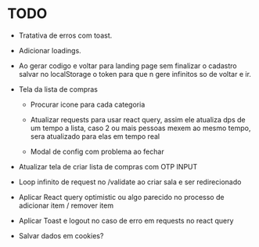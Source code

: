 # TODO

- Tratativa de erros com toast.

- Adicionar loadings.

- Ao gerar codigo e voltar para landing page sem finalizar o cadastro salvar no localStorage o token para que n gere
  infinitos so de voltar e ir.

- Tela da lista de compras
    - Procurar icone para cada categoria

    - Atualizar requests para usar react query, assim ele atualiza dps de um tempo a lista, caso 2 ou mais pessoas mexem
      ao mesmo tempo, sera atualizado para elas em tempo real

    - Modal de config com problema ao fechar

- Atualizar tela de criar lista de compras com OTP INPUT

- Loop infinito de request no /validate ao criar sala e ser redirecionado

- Aplicar React query optimistic ou algo parecido no processo de adicionar item / remover item

- Aplicar Toast e logout no caso de erro em requests no react query

- Salvar dados em cookies?